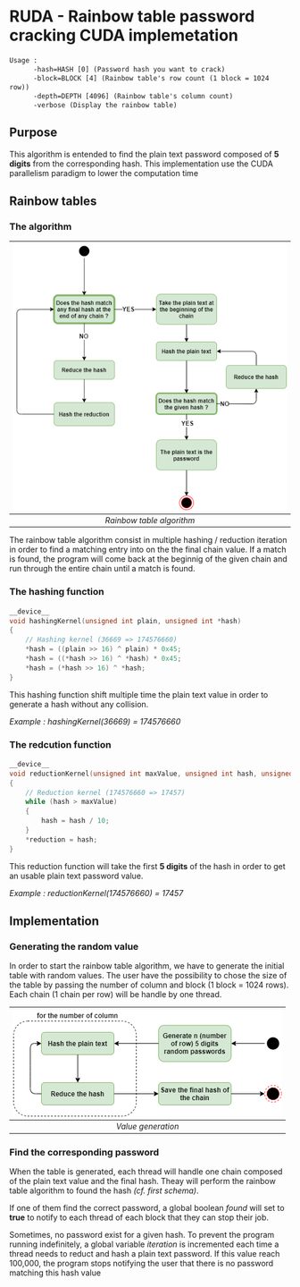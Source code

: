 # RUDA - Rainbow table password cracking CUDA implemetation

```text
Usage :
      -hash=HASH [0] (Password hash you want to crack)
      -block=BLOCK [4] (Rainbow table's row count (1 block = 1024 row))
      -depth=DEPTH [4096] (Rainbow table's column count)
      -verbose (Display the rainbow table)
```

## Purpose

This algorithm is entended to find the plain text password composed of **5 digits** from the corresponding hash. This implementation use the CUDA parallelism paradigm to lower the computation time

## Rainbow tables

### The algorithm

| ![rainbow_table](images/rainbow_table.png) |
|:--:|
| *Rainbow table algorithm* |

The rainbow table algorithm consist in multiple hashing / reduction iteration in order to find a matching entry into on the the final chain value. If a match is found, the program will come back at the beginnig of the given chain and run through the entire chain until a match is found.

### The hashing function

```cpp
__device__
void hashingKernel(unsigned int plain, unsigned int *hash)
{
    // Hashing kernel (36669 => 174576660)
    *hash = ((plain >> 16) ^ plain) * 0x45;
    *hash = ((*hash >> 16) ^ *hash) * 0x45;
    *hash = (*hash >> 16) ^ *hash;
}
```

This hashing function shift multiple time the plain text value in order to generate a hash without any collision.

*Example : hashingKernel(36669) = 174576660*

### The redcution function

```cpp
__device__
void reductionKernel(unsigned int maxValue, unsigned int hash, unsigned int *reduction)
{
    // Reduction kernel (174576660 => 17457)
    while (hash > maxValue)
    {
        hash = hash / 10;   
    }
    *reduction = hash;
}
```

This reduction function will take the first **5 digits** of the hash in order to get an usable plain text password value.

*Example : reductionKernel(174576660) = 17457*

## Implementation

### Generating the random value

In order to start the rainbow table algorithm, we have to generate the initial table with random values. The user have the possibility to chose the size of the table by passing the number of column and block (1 block = 1024 rows). Each chain (1 chain per row) will be handle by one thread.

| ![generate_values](images/generate_values.png) |
|:--:|
| *Value generation* |

### Find the corresponding password

When the table is generated, each thread will handle one chain composed of the plain text value and the final hash. Theay will perform the rainbow table algorithm to found the hash *(cf. first schema)*.

If one of them find the correct password, a global boolean *found* will set to **true** to notify to each thread of each block that they can stop their job.

Sometimes, no password exist for a given hash. To prevent the program running indefinitely, a global variable *iteration* is incremented each time a thread needs to reduct and hash a plain text password. If this value reach 100,000, the program stops notifying the user that there is no password matching this hash value